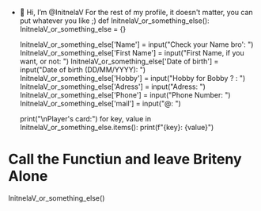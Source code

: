 - 👋 Hi, I’m @InitnelaV
For the rest of my profile, it doesn't matter, you can put whatever you like ;)
def InitnelaV_or_something_else():
    InitnelaV_or_something_else = {}

    InitnelaV_or_something_else['Name'] = input("Check your Name bro': ")
    InitnelaV_or_something_else['First Name'] = input("First Name, if you want, or not: ")
    InitnelaV_or_something_else['Date of birth'] = input("Date of birth (DD/MM/YYYY): ")
    InitnelaV_or_something_else['Hobby'] = input("Hobby for Bobby ? : ")
    InitnelaV_or_something_else['Adress'] = input("Adress: ")
    InitnelaV_or_something_else['Phone'] = input("Phone Number: ")
    InitnelaV_or_something_else['mail'] = input("@: ")

    print("\nPlayer's card:")
    for key, value in InitnelaV_or_something_else.items():
        print(f"{key}: {value}")


# Call the Functiun and leave Briteny Alone 
InitnelaV_or_something_else()



<!---
InitnelaV/InitnelaV is a ✨ special ✨ repository because its `README.md` (this file) appears on your GitHub profile.
You can click the Preview link to take a look at your changes.
--->
